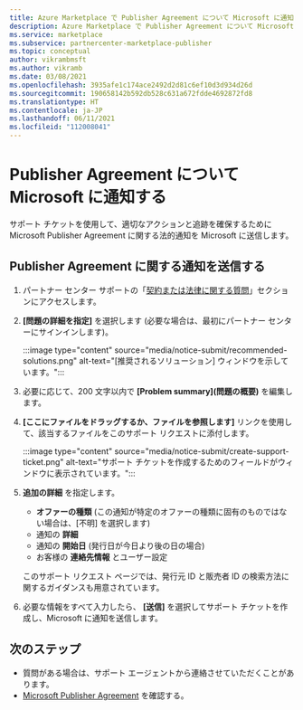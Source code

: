 ```yaml
---
title: Azure Marketplace で Publisher Agreement について Microsoft に通知する
description: Azure Marketplace で Publisher Agreement について Microsoft に通知する方法。
ms.service: marketplace
ms.subservice: partnercenter-marketplace-publisher
ms.topic: conceptual
author: vikrambmsft
ms.author: vikramb
ms.date: 03/08/2021
ms.openlocfilehash: 3935afe1c174ace2492d2d81c6ef10d3d934d26d
ms.sourcegitcommit: 190658142b592db528c631a672fdde4692872fd8
ms.translationtype: HT
ms.contentlocale: ja-JP
ms.lasthandoff: 06/11/2021
ms.locfileid: "112008041"
---
```

# <a name="notifying-microsoft-regarding-the-publisher-agreement"></a>Publisher Agreement について Microsoft に通知する

サポート チケットを使用して、適切なアクションと追跡を確保するために Microsoft Publisher Agreement に関する法的通知を Microsoft に送信します。

## <a name="submit-notice-regarding-the-publisher-agreement"></a>Publisher Agreement に関する通知を送信する

1. パートナー センター サポートの「[契約または法律に関する質問](https://go.microsoft.com/fwlink/?linkid=2157631)」セクションにアクセスします。

1. **[問題の詳細を指定]** を選択します (必要な場合は、最初にパートナー センターにサインインします)。

    :::image type="content" source="media/notice-submit/recommended-solutions.png" alt-text="[推奨されるソリューション] ウィンドウを示しています。":::

1. 必要に応じて、200 文字以内で **[Problem summary]\(問題の概要\)** を編集します。
1. **[ここにファイルをドラッグするか、ファイルを参照します]** リンクを使用して、該当するファイルをこのサポート リクエストに添付します。

    :::image type="content" source="media/notice-submit/create-support-ticket.png" alt-text="サポート チケットを作成するためのフィールドがウィンドウに表示されています。":::

1. **追加の詳細** を指定します。

    - **オファーの種類** (この通知が特定のオファーの種類に固有のものではない場合は、[不明] を選択します)
    - 通知の **詳細**
    - 通知の **開始日** (発行日が今日より後の日の場合)
    - お客様の **連絡先情報** とユーザー設定

    このサポート リクエスト ページでは、発行元 ID と販売者 ID の検索方法に関するガイダンスも用意されています。

1. 必要な情報をすべて入力したら、 **[送信]** を選択してサポート チケットを作成し、Microsoft に通知を送信します。

## <a name="next-steps"></a>次のステップ

- 質問がある場合は、サポート エージェントから連絡させていただくことがあります。
- [Microsoft Publisher Agreement](/legal/marketplace/msft-publisher-agreement) を確認する。
